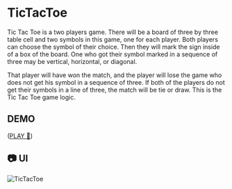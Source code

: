 # TicTacToe
Tic Tac Toe is a two players game. There will be a board of three by three table cell and two symbols in this game, one for each player. Both players can choose the symbol of their choice. Then they will mark the sign inside of a box of the board. One who got their symbol marked in a sequence of three may be vertical, horizontal, or diagonal.

That player will have won the match, and the player will lose the game who does not get his symbol in a sequence of three. If both of the players do not get their symbols in a line of three, the match will be tie or draw.  This is the Tic Tac Toe game logic.

## DEMO
 ([PLAY 🚀]( https://gregoryannn.github.io/TicTacToe/))


## 📷 UI
![TicTacToe](https://user-images.githubusercontent.com/32854050/157653569-ede1f1c4-d4fb-47c7-b329-667ce2fc434e.jpg)
